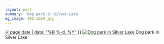 ```yaml
---
layout: post
summary: 'Dog park in Silver Lake'
og_image: 492-1280.jpg
---
```


<p>
 <time>
  <a href="/492">
   {{ page.date | date: "%B %-d, %Y" }}
  </a>
 </time>
 <a href="/492">
  <img alt="Dog park in Silver Lake" sizes="(min-width: 700px) 50vw, calc(100vw - 2rem)" src="{{ site.assets_url }}/492-640.jpg" srcset="{{ site.assets_url }}/492-1280.jpg 1280w, {{ site.assets_url }}/492-960.jpg 960w, {{ site.assets_url }}/492-640.jpg 640w, {{ site.assets_url }}/492-320.jpg 320w"/>
 </a>
 <span>
  Dog park in Silver Lake
 </span>
</p>
